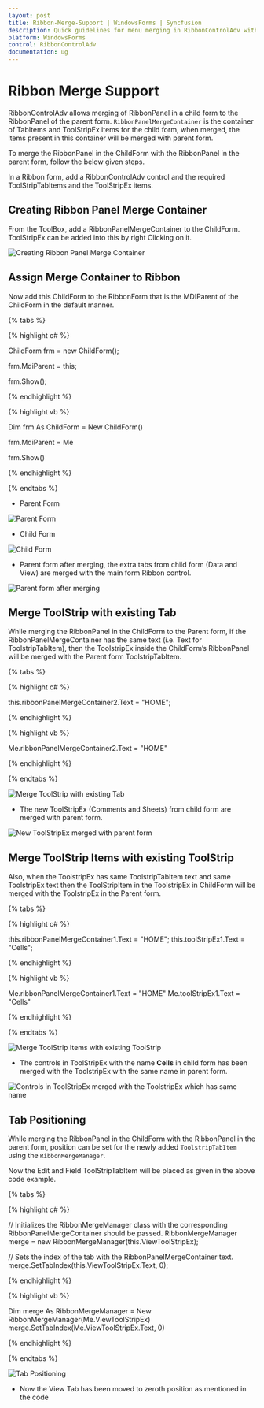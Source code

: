 ```yaml
---
layout: post
title: Ribbon-Merge-Support | WindowsForms | Syncfusion
description: Quick guidelines for menu merging in RibbonControlAdv with the option to merge Tabs, ToolstripEx and ToolstripItems with the parent 
platform: WindowsForms
control: RibbonControlAdv 
documentation: ug
---
```


# Ribbon Merge Support

RibbonControlAdv allows merging of RibbonPanel in a child form to the RibbonPanel of the parent form.
`RibbonPanelMergeContainer` is the container of TabItems and ToolStripEx items for the child form, when merged, the items present in this container will be merged with parent form.

To merge the RibbonPanel in the ChildForm with the RibbonPanel in the parent form, follow the below given steps.

In a Ribbon form, add a RibbonControlAdv control and the required ToolStripTabItems and the ToolStripEx items.

## Creating Ribbon Panel Merge Container

From the ToolBox, add a RibbonPanelMergeContainer to the ChildForm. ToolStripEx can be added into this by right Clicking on it.

![Creating Ribbon Panel Merge Container](Ribbon_Merge_Support_Images/Ribbon-Merge-Support_img1.jpg)

## Assign Merge Container to Ribbon

Now add this ChildForm to the RibbonForm that is the MDIParent of the ChildForm in the default manner.

{% tabs %}

{% highlight c# %}

ChildForm frm = new ChildForm(); 

frm.MdiParent = this; 

frm.Show();

{% endhighlight %}

{% highlight vb %}

Dim frm As ChildForm = New ChildForm()

frm.MdiParent = Me

frm.Show()

{% endhighlight %}

{% endtabs %}

* Parent Form

![Parent Form](Ribbon_Merge_Support_Images/Ribbon-Merge-Support_img2.jpg)

* Child Form

![Child Form](Ribbon_Merge_Support_Images/Ribbon-Merge-Support_img3.jpg)

* Parent form after merging, the extra tabs from child form (Data and View) are merged with the main form Ribbon control.

![Parent form after merging](Ribbon_Merge_Support_Images/Ribbon-Merge-Support_img4.jpg)

## Merge ToolStrip with existing Tab

While merging the RibbonPanel in the ChildForm to the Parent form, if the RibbonPanelMergeContainer has the same text (i.e. Text for ToolstripTabItem), then the ToolstripEx inside the ChildForm’s RibbonPanel will be merged with the Parent form ToolstripTabItem.

{% tabs %}

{% highlight c# %}

this.ribbonPanelMergeContainer2.Text = "HOME";

{% endhighlight %}

{% highlight vb %}

Me.ribbonPanelMergeContainer2.Text = "HOME"

{% endhighlight %}

{% endtabs %}

![Merge ToolStrip with existing Tab](Ribbon_Merge_Support_Images/Ribbon-Merge-Support_img5.jpg)

* The new ToolStripEx (Comments and Sheets) from child form are merged with parent form.

![New ToolStripEx merged with parent form](Ribbon_Merge_Support_Images/Ribbon-Merge-Support_img6.jpg)


## Merge ToolStrip Items with existing ToolStrip

Also, when the ToolstripEx has same ToolstripTabItem text and same ToolstripEx text then the ToolStripItem in the ToolstripEx in ChildForm will be merged with the ToolstripEx in the Parent form.

{% tabs %}

{% highlight c# %}

this.ribbonPanelMergeContainer1.Text = "HOME";
this.toolStripEx1.Text = "Cells";

{% endhighlight %}

{% highlight vb %}

Me.ribbonPanelMergeContainer1.Text = "HOME"
Me.toolStripEx1.Text = "Cells"

{% endhighlight %}

{% endtabs %}

![Merge ToolStrip Items with existing ToolStrip](Ribbon_Merge_Support_Images/Ribbon-Merge-Support_img7.jpg)

*	The controls in ToolStripEx with the name **Cells** in child form has been merged with the ToolstripEx with the same name in parent form.

![Controls in ToolStripEx merged with the ToolstripEx which has same name](Ribbon_Merge_Support_Images/Ribbon-Merge-Support_img8.jpg)

## Tab Positioning

While merging the RibbonPanel in the ChildForm with the RibbonPanel in the parent form, position can be set for the newly added `ToolstripTabItem` using the `RibbonMergeManager`.

Now the Edit and Field ToolStripTabItem will be placed as given in the above code example.

{% tabs %}

{% highlight c# %}

// Initializes the RibbonMergeManager class with the corresponding RibbonPanelMergeContainer should be passed.
RibbonMergeManager merge = new RibbonMergeManager(this.ViewToolStripEx);

// Sets the index of the tab with the RibbonPanelMergeContainer text.
merge.SetTabIndex(this.ViewToolStripEx.Text, 0);

{% endhighlight %}

{% highlight vb %}

Dim merge As RibbonMergeManager = New RibbonMergeManager(Me.ViewToolStripEx)
merge.SetTabIndex(Me.ViewToolStripEx.Text, 0)

{% endhighlight %}

{% endtabs %}

![Tab Positioning](Ribbon_Merge_Support_Images/Ribbon-Merge-Support_img9.jpg)

*	Now the View Tab has been moved to zeroth position as mentioned in the code